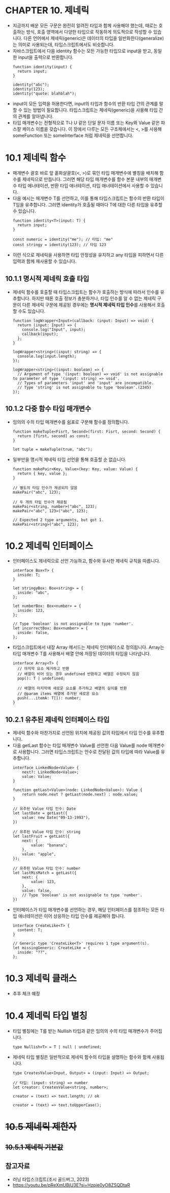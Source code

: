 # CHAPTER 10. 제네릭

- 지금까지 배운 모든 구문은 완전히 알려진 타입과 함께 사용해야 했는데, 때로는 호출하는 방식, 호출 영역에서 다양한 타입으로 작동하게 의도적으로 작성할 수 있습니다. 다른 언어에서 제네릭(generic)은 데이터의 타입을 일반화한다(generalize)는 의미로 사용되는데, 타입스크립트에서도 비슷합니다.
- 자바스크립트에서 다음 identity 함수는 모든 가능한 타입으로 input을 받고, 동일한 input을 출력으로 반환합니다.
  ```tsx
  function identity(input) {
    return input;
  }

  identity("abc");
  identity(123);
  identity("quote: blahblah");
  ```
- input이 모든 입력을 허용한다면, input의 타입과 함수의 반환 타입 간의 관계를 말할 수 있는 방법이 필요합니다. 타입스크립트는 제네릭(generic)을 사용해 타입 간의 관계를 알아냅니다.
- 타입 매개변수는 전형적으로 T나 U 같은 단일 문자 이름 또는 Key와 Value 같은 파스칼 케이스 이름을 갖습니다. 이 장에서 다루는 모든 구조체에서는 <, >를 사용해 someFunction<T> 또는 someInterface<T> 처럼 제네릭을 선언합니다.

# 10.1 제네릭 함수

- 매개변수 괄호 바로 앞 홑화살괄호(<, >)로 묶인 타입 매개변수에 별칭을 배치해 함수를 제네릭으로 만듭니다. 그러면 해당 타입 매개변수를 함수 본문 내부의 매개변수 타입 에너테이션, 반환 타입 애너테이션, 타입 애너테이션에서 사용할 수 있습니다.
- 다음 예시는 매개변수 T를 선언하고, 이를 통해 타입스크립트는 함수의 반환 타입이 T임을 유추합니다. 그러면 identity가 호출될 때마다 T에 대한 다른 타입을 유추할 수 있습니다.
  ```tsx
  function identity<T>(input: T) {
    return input;
  }

  const numeric = identity("me"); // 타입: "me"
  const stringy = identity(123); // 타입 123
  ```
- 이런 식으로 제네릭을 사용하면 타입 안정성을 유지하고 any 타입을 피하면서 다른 입력과 함께 재사용할 수 있습니다.

## 10.1.1 명시적 제네릭 호출 타입

- 제네릭 함수를 호출할 때 타입스크립트는 함수가 호출하는 방식에 따라서 인수를 유추합니다. 하지만 때론 호출 정보가 충분하거나, 타입 인수를 알 수 없는 제네릭 구문이 다른 제네릭 구문에 제공된 경우에는 **명시적 제네릭 타입 인수**를 사용해서 호출할 수도 있습니다.
  ```tsx
  function logWrapper<Input>(callback: (input: Input) => void) {
    return (input: Input) => {
      console.log("Input", input);
      callback(input);
    };
  }

  logWrapper<string>((input: string) => {
    console.log(input.length);
  });

  logWrapper<string>((input: boolean) => {
    // Argument of type '(input: boolean) => void' is not assignable to parameter of type '(input: string) => void'.
    // Types of parameters 'input' and 'input' are incompatible.
    // Type 'string' is not assignable to type 'boolean'.(2345)
  });
  ```

## 10.1.2 다중 함수 타입 매개변수

- 임의의 수의 타입 매개변수를 쉼표로 구분해 함수를 정의합니다.
  ```tsx
  function makeTuple<Fisrt, Second>(first: Fisrt, second: Second) {
    return [first, second] as const;
  }

  let tuple = makeTuple(true, "abc");
  ```
- 일부만을 명시적 제네릭 타입 선언을 통해 호출할 순 없습니다.
  ```tsx
  function makePair<Key, Value>(key: Key, value: Value) {
    return { key, value };
  }

  // 별도의 타입 인수가 제공되지 않음
  makePair("abc", 123);

  // 두 개의 타입 인수가 제공됨
  makePair<string, number>("abc", 123);
  makePair<"abc", 123>("abc", 123);

  // Expected 2 type arguments, but got 1.
  makePair<string>("abc", 123);
  ```

# 10.2 제네릭 인터페이스

- 인터페이스도 제네릭으로 선언 가능하고, 함수와 유사한 제네릭 규칙을 따릅니다.
  ```tsx
  interface Box<T> {
    inside: T;
  }

  let stringyBox: Box<string> = {
    inside: "abc",
  };

  let numberBox: Box<number> = {
    inside: 123,
  };

  // Type 'boolean' is not assignable to type 'number'.
  let incorrectBox: Box<number> = {
    inside: false,
  };
  ```
- 타입스크립트에서 내장 Array 메서드는 제네릭 인터페이스로 정의됩니다. Array는 타입 매개변수 T를 사용해서 배열 안에 저장된 데이터의 타입을 나타냅니다.
  ```tsx
  interface Array<T> {
    // 마지막 요소 제거하고 반환
    // 배열이 비어 있는 경우 undefined 반환하고 배열은 수정되지 않음
    pop(): T | undefined;

    // 배열의 마지막에 새로운 요소를 추가하고 배열의 길이를 반환
    // @param items 배열에 추가된 새로운 요소
    push(...itemA: T[]): number;
  }
  ```

## 10.2.1 유추된 제네릭 인터페이스 타입

- 제네릭 함수와 마찬가지로 선언된 위치에 제공된 값의 타입에서 타입 인수를 유추합니다.
- 다음 getLast 함수는 타입 매개변수 Value를 선언한 다음 Value를 node 매개변수로 사용합니다. 그러면 타입스크립트는 안수로 전달된 값의 타입에 따라 Value를 유추합니다.
  ```tsx
  interface LinkedNode<Value> {
      next?: LinkedNode<Value>;
      value: Value;
  }

  function getLast<Value>(node: LinkedNode<Value>): Value {
      return node.next ? getLast(node.next) : node.value;
  }

  // 유추된 Value 타입 인수: Date
  let lastDate = getLast({
      value: new Date("09-13-1993"),
  })

  // 유추된 Value 타입 인수: string
  let lastFruit = getLast({
      next: {
          value: "banana";
      },
      value: "apple",
  });

  // 유추된 Value 타입 인수: number
  let lastMisMatch = getLast({
      next: {
          value: 123,
      },
      value: false,
      // Type 'boolean' is not assignable to type 'number'.
  })
  ```
- 인터페이스가 타입 매개변수를 선언하는 경우, 해당 인터페이스를 참조하는 모든 타입 애너테이션은 이어 상응하는 타입 인수를 제공해야 합니다.
  ```tsx
  interface CreateLike<T> {
    content: T;
  }

  // Generic type 'CreateLike<T>' requires 1 type argument(s).
  let missingGeneric: CreateLike = {
    inside: "??",
  };
  ```

# 10.3 제네릭 클래스

- 추후 체크 예정

# 10.4 제네릭 타입 별칭

- 타입 별칭에는 T를 받는 Nullish 타입과 같은 임의의 수의 타입 매개변수가 주어집니다.
  ```tsx
  type Nullish<T> = T | null | undefined;
  ```
- 제네릭 타입 별칭은 일반적으로 제네릭 함수의 타입을 설명하는 함수와 함께 사용됩니다.
  ```tsx
  type CreatesValue<Input, Output> = (input: Input) => Output;

  // 타입: (input: string) => number
  let creator: CreatesValue<string, number>;

  creator = (text) => text.length; // ok

  creator = (text) => text.toUpperCase();
  ```

# ~~10.5 제네릭 제한자~~

## ~~10.5.1 제네릭 기본값~~

## 참고자료

- 러닝 타입스크립트(조시 골드버그, 2023)
- https://youtu.be/pReXmUBjU3E?si=Hzpie0yO8ZSQDtaR
